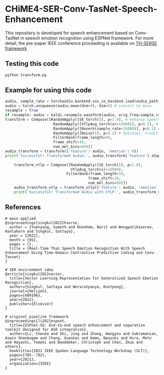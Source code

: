 # CHiME4-SER-Conv-TasNet-Speech-Enhancement
This repository is developed for speech enhancement based on Conv-TasNet in speech emotion recognition using ESPNet framework.
For more detail, the pre-paper IEEE conference proceeding is available on [TH-SERSE framework](https://www.researchgate.net/publication/360997197_Real-Time_Thai_Speech_Emotion_Recognition_With_Speech_Enhancement_Using_Time-Domain_Contrastive_Predictive_Coding_and_Conv-Tasnet)

## Testing this code
```python
python transform.py
```

## Example for using this code
```python
audio, sample_rate = torchaudio.backend.sox_io_backend.load(audio_path)
audio = torch.unsqueeze(audio.mean(dim=0), dim=0) # convert to mono
resample = True
if resample: audio = kaldi.resample_waveform(audio, orig_freq=sample_rate, new_freq=16000)
transform = Compose([RandomApply([SE_torch()], p=1.0), # enhance speech quality by reduce unnecessary information
                      RandomApply([VtlpAug_torch(sr=16000)], p=0.5), # Simulate new speaker information by new vocal tract style
                      RandomApply([Reverb(sample_rate=16000)], p=0.2) # Optional: traditional environment augmentation
                      RandomApply([Noise()], p=0.2) # Optional: traditional environment augmentation
                      FilterBank(frame_length=50,
                      frame_shift=10,
                      num_mel_bins=60)])
audio_transform = transform({'feature': audio, 'emotion': 0})
print('Successful! Transformed Audio:', audio_transform['feature'].shape)
    
    transform_vtlp = Compose([RandomApply([SE_torch()], p=1.0),
                              VtlpAug_torch(sr=16000), 
                            FilterBank(frame_length=50,
                                      frame_shift=10,
                                      num_mel_bins=60)])
    audio_transform_vtlp = transform_vtlp({'feature': audio, 'emotion': 0})
    print('Successful! Transformed Audio with VTLP:', audio_transform_vtlp['feature'].shape) 
```

## References
```
# main applied
@inproceedings{singkul2022thserse,
  author = {Yuenyong, Sumeth and Hnoohom, Narit and Wongpatikaseree, Konlakorn and Singkul, Sattaya},
  year = {2022},
  month = {05},
  pages = {},
  title = {Real-Time Thai Speech Emotion Recognition With Speech Enhancement Using Time-Domain Contrastive Predictive Coding and Conv-Tasnet}
}

# SER environment idea
@article{singkul2022vector,
  title={Vector Learning Representation for Generalized Speech Emotion Recognition},
  author={Singkul, Sattaya and Woraratpanya, Kuntpong},
  journal={Heliyon},
  pages={e09196},
  year={2022},
  publisher={Elsevier}
}

# original pipeline framework
@inproceedings{li2021espnet,
  title={ESPnet-SE: End-to-end speech enhancement and separation toolkit designed for ASR integration},
  author={Li, Chenda and Shi, Jing and Zhang, Wangyou and Subramanian, Aswin Shanmugam and Chang, Xuankai and Kamo, Naoyuki and Hira, Moto and Hayashi, Tomoki and Boeddeker, Christoph and Chen, Zhuo and others},
  booktitle={2021 IEEE Spoken Language Technology Workshop (SLT)},
  pages={785--792},
  year={2021},
  organization={IEEE}
}
```
